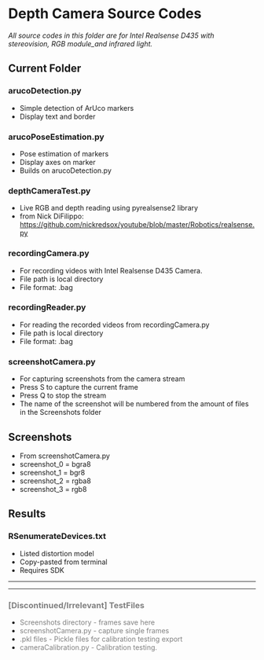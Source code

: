 # Depth Camera Source Codes
_All source codes in this folder are for Intel Realsense D435 with stereovision, RGB module_and infrared light._

## Current Folder

### arucoDetection.py
- Simple detection of ArUco markers
- Display text and border

### arucoPoseEstimation.py
- Pose estimation of markers
- Display axes on marker
- Builds on arucoDetection.py

### depthCameraTest.py
- Live RGB and depth reading using pyrealsense2 library
- from Nick DiFilippo: https://github.com/nickredsox/youtube/blob/master/Robotics/realsense.py

### recordingCamera.py
- For recording videos with Intel Realsense D435 Camera.
- File path is local directory
- File format: .bag

### recordingReader.py
- For reading the recorded videos from recordingCamera.py
- File path is local directory
- File format: .bag

### screenshotCamera.py
- For capturing screenshots from the camera stream
- Press S to capture the current frame
- Press Q to stop the stream
- The name of the screenshot will be numbered from the amount of files in the Screenshots folder


## Screenshots

- From screenshotCamera.py
- screenshot_0 = bgra8
- screenshot_1 = bgr8
- screenshot_2 = rgba8
- screenshot_3 = rgb8

## Results

### RSenumerateDevices.txt
- Listed distortion model
- Copy-pasted from terminal
- Requires SDK

---
---

### <span style="color:grey">[Discontinued/Irrelevant] TestFiles

- <span style="color:grey">Screenshots directory - frames save here
- <span style="color:grey">screenshotCamera.py - capture single frames
- <span style="color:grey">.pkl files - Pickle files for calibration testing export
- <span style="color:grey">cameraCalibration.py - Calibration testing.
